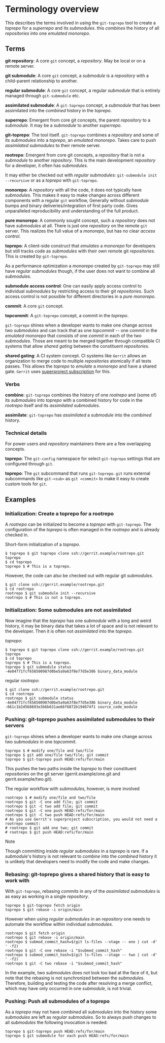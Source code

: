 # Terminology overview

This describes the terms involved in using the `git-toprepo` tool
to create a _toprepo_ for a _superrepo_ and its _submodules_.
this _combines_ the history of all _repositories_
into one _emulated monorepo_.

## Terms

**git repository**: A core `git` concept,
a _repository_. May be local or on a remote server.

**git submodule**: A core `git` concept,
a _submodule_ is a _repository_ with a child-parent relationship to another.

**regular submodule**: A core `git` concept,
a regular _submodule_ that is entirely managed through `git-submodule` etc.

**assimilated submodule**: A `git-toprepo` concept,
a _submodule_ that has been assimilated into the _combined_ history in the _toprepo_.

**superrepo**: Emergent from core git concepts,
the parent _repository_ to a _submodule_.
It may be a _submodule_ to another _superrepo_.

**git-toprepo**: The tool itself.
`git-toprepo` combines a _repository_
and some of its _submodules_
into a _toprepo_, an _emulated monorepo_.
Takes care to push _assimilated submodules_ to their remote server.

**rootrepo**: Emergent from core git concepts,
a _repository_ that is not a _submodule_ to another _repository_.
This is the main development _repository_ for a developer,
it often has _submodules_.

It may either be checked out with _regular submodules_:
`git-submodule init --recursive`
or as a _toprepo_ with `git-toprepo`.

**monorepo**: A _repository_ with all the code,
it does not typically have _submodules_.
This makes it easy to make changes across different components
with a regular `git` workflow,
Generally without _submodule_ bumps and binary deliveries/integration
of first party code.
Gives unparalleled reproducibility
and understanding of the full product.

**pure monorepo**: A commonly sought concept,
such a _repository_ does not have _submodules_ at all.
There is just one _repository_ on the remote `git` server.
This realizes the full value of a _monorepo_,
but has no clear _access control_.

**toprepo**: A client-side construct
that _emulates_ a _monorepo_ for developers
but still tracks code as _submodules_ with their own remote git _repositories_.
This is created by `git-toprepo`.

As a performance optimization a  _monorepo_ created by `git-toprepo`
may still have _regular submodules_ though,
if the user does not want to combine all _submodules_.

**submodule access control**: One can easily apply
access control to individual _submodules_ by restricting access to their git _repositories_.
Such access control is not possible for different directories in a _pure monorepo_.

**commit**: A core `git` concept.

**topcommit**: A `git-toprepo` concept,
a commit in the _toprepo_.

`git-toprepo` shines when a developer wants to make one change across two _submodules_
and can track that as one _topcommit_
-- one _commit_ in the _emulated monorepo_ that consists of one _commit_ in each of the two _submodules_.
Those are meant to be merged together
through compatible CI systems that allow _shared gating_ between the constituent _repositories_.

**shared gating**: A CI system concept.
CI systems like `Gerrit` allows an organization to merge code to multiple _repositories_
atomically if all tests passes.
This allows the _toprepo_ to _emulate_ a _monorepo_ and have a shared gate.
`Gerrit` uses [superproject subscription] for this.

[superproject subscription]: https://gerrit-review.googlesource.com/Documentation/user-submodules.html

### Verbs

**combine**: `git-toprepo` combines the history of one _rootrepo_ and (some of) its _submodules_
into _toprepo_ with a combined history for code in the _rootrepo_ itself and its _assimilated submodules_.

**assimilate**: `git-toprepo` has _assimilated_ a _submodule_ into the _combined_ history.

### Technical details

For power users and _repository_ maintainers there are a few overlapping concepts.
<!-- TODO: link to our documentation of these. In the implementation documents or something. -->

**toprepo**: The `git-config` namespace for select `git-toprepo` settings that are configured through `git`.

**toprepo**: The `git` subcommand that runs `git-toprepo`.
`git` runs external subcommands like `git-<sub>` as `git <commit>`
to make it easy to create custom tools for `git`.

## Examples

### Initialization: Create a toprepo for a rootrepo

A _rootrepo_ can be initialized to become a _toprepo_ with `git-toprepo`.
The configuration of the _toprepo_ is often managed in the _rootrepo_ and is already checked in.

Short-form initialization of a _toprepo_.
```
$ toprepo $ git toprepo clone ssh://gerrit.example/rootrepo.git toprepo
$ cd toprepo
toprepo $ # This is a toprepo.
```

However, the code can also be checked out with regular git _submodules_.
```
$ git clone ssh://gerrit.example/rootrepo.git
$ cd rootrepo
rootrepo $ git submodule init --recursive
rootrepo $ # This is not a toprepo.
```

### Initialization: Some submodules are not assimilated

Now imagine that the _toprepo_ has one _submodule_ with a long and weird history,
it may be binary data that takes a lot of space and is not relevant to the developer.
Then it is often not _assimilated_ into the _toprepo_.

_toprepo_:
```
$ toprepo $ git toprepo clone ssh://gerrit.example/rootrepo.git toprepo
$ cd toprepo
toprepo $ # This is a toprepo.
toprepo $ git submodule status
-4e04771fcf658500987d0be5a9a63f8e77d5e386 binary_data_module
```

regular _rootrepo_:
```
$ git clone ssh://gerrit.example/rootrepo.git
$ cd rootrepo
rootrepo $ git submodule status
-4e04771fcf658500987d0be5a9a63f8e77d5e386 binary_data_module
-661c1b2d568693e3b6b631ae66f6872b194674f1 source_code_module
```

### Pushing: git-toprepo pushes assimilated submodules to their servers

`git-toprepo` shines when a developer wants to make one change across two _submodules_
in one _topcommit_.

```
toprepo $ # modify one/file and two/file
toprepo $ git add one/file two/file; git commit
toprepo $ git-toprepo push HEAD:refs/for/main
```

This pushes the two paths inside the _toprepo_ to their constituent
_repositories_ on the git server (gerrit.example/one.git and gerrit.example/two.git).

The regular workflow with _submodules_, however, is more involved

```
rootrepo $ # modify one/file and two/file
rootrepo $ git -C one add file; git commit
rootrepo $ git -C two add file; git commit
rootrepo $ git -C one push HEAD:refs/for/main
rootrepo $ git -C two push HEAD:refs/for/main
# As you use Gerrit's superproject subscription, you would not need a rootrepo commit:
# rootrepo $ git add one two; git commit
# rootrepo $ git push HEAD:refs/for/main
```

> [!NOTE]
> Though committing inside _regular submodules_ in a _toprepo_ is rare.
> If a _submodule_'s history is not relevant to _combine_ into the _combined_ history
> it is unlikely that developers need to modify the code and make changes.

### Rebasing: git-toprepo gives a shared history that is easy to work with

With `git-toprepo`, rebasing _commits_ in any of the _assimilated submodules_
is as easy as working in a single _repository_.

```
toprepo $ git-toprepo fetch origin
toprepo $ git rebase -i origin/main
```

However when using _regular submodules_ in an _repository_
one needs to automate the workflow within individual _submodules_.

```
rootrepo $ git fetch origin
rootrepo $ git rebase -i origin/main
rootrepo $ submod_commit_hash=$(git ls-files --stage -- one | cut -d' ' -f2)
rootrepo $ git -C one rebase -i "$submod_commit_hash"
rootrepo $ submod_commit_hash=$(git ls-files --stage -- two | cut -d' ' -f2)
rootrepo $ git -C two rebase -i "$submod_commit_hash"
```

In the example, two _submodules_ does not look too bad at the face of it,
but note that the rebasing is not synchronized between the _submodules_.
Therefore, building and testing the code after resolving a merge conflict,
which may have only occurred in one _submodule_, is not trivial.

### Pushing: Push all submodules of a toprepo

As a _toprepo_ may not have _combined_ all _submodules_ into the history
some _submodules_ are left as _regular submodules_.
So to always push changes to all _submodules_ the following invocation is needed:

```
toprepo $ git-toprepo push HEAD:refs/for/main
toprepo $ git submodule for each push HEAD:refs/for/main
```
